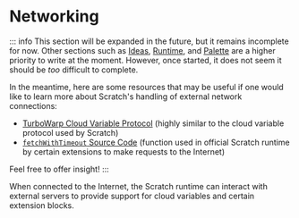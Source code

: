 # Networking

::: info
This section will be expanded in the future, but it remains incomplete for now. Other sections such as [Ideas](/concepts/), [Runtime](/runtime/), and [Palette](/palette/) are a higher priority to write at the moment. However, once started, it does not seem it should be *too* difficult to complete.

In the meantime, here are some resources that may be useful if one would like to learn more about Scratch's handling of external network connections:

- [TurboWarp Cloud Variable Protocol](https://github.com/TurboWarp/cloud-server/blob/master/doc/protocol.md) (highly similar to the cloud variable protocol used by Scratch)
- [`fetchWithTimeout` Source Code](https://github.com/scratchfoundation/scratch-vm/blob/b3266a0cfe5122f20b72ccd738a3dd4dff4fc5a5/src/util/fetch-with-timeout.js#L30) (function used in official Scratch runtime by certain extensions to make requests to the Internet)

Feel free to offer insight!
:::

When connected to the Internet, the Scratch runtime can interact with external servers to provide support for cloud variables and certain extension blocks.
